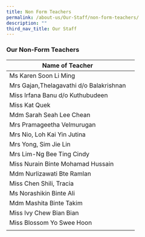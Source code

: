 ```yaml
---
title: Non Form Teachers
permalink: /about-us/Our-Staff/non-form-teachers/
description: ""
third_nav_title: Our Staff
---
```

### **Our Non-Form Teachers**

| Name of Teacher | | 
| -------- | -------- | 
| Ms Karen Soon Li Ming     |      | 
|Mrs Gajan,Thelagavathi d/o Balakrishnan|
|Miss Irfana Banu d/o Kuthubudeen|
|Miss Kat Quek|
|Mdm Sarah Seah Lee Chean|
|Mrs Pramageetha Velmurugan|
|Mrs Nio, Loh Kai Yin Jutina|
|Mrs Yong, Sim Jie Lin|
|Mrs Lim-Ng Bee Ting Cindy|
|Miss Nurain Binte Mohamad Hussain|
|Mdm Nurlizawati Bte Ramlan|
|Miss Chen Shili, Tracia|
|Ms Norashikin Binte Ali|
|Mdm Mashita Binte Takim|
|Miss Ivy Chew Bian Bian|
|Miss Blossom Yo Swee Hoon|
| |